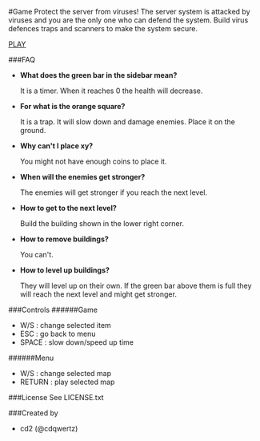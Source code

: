 #Game
Protect the server from viruses!
The server system is attacked by viruses and you are the only one who can defend the system.
Build virus defences traps and scanners to make the system secure. 

[PLAY](https://cdqwertz.github.io/game-off-2016/)

###FAQ
- **What does the green bar in the sidebar mean?**

	It is a timer. When it reaches 0 the health will decrease.

- **For what is the orange square?**

	It is a trap. It will slow down and damage enemies. Place it on the ground.

- **Why can't I place xy?**

	You might not have enough coins to place it.

- **When will the enemies get stronger?**

	The enemies will get stronger if you reach the next level.

- **How to get to the next level?**

	Build the building shown in the lower right corner.
	
- **How to remove buildings?**

	You can't.
	
- **How to level up buildings?**

	They will level up on their own. If the green bar above them is full they will reach the next level and might get stronger.

###Controls
######Game
- W/S : change selected item
- ESC : go back to menu
- SPACE : slow down/speed up time

######Menu
- W/S : change selected map
- RETURN : play selected map

###License
See LICENSE.txt

###Created by
* cd2 (@cdqwertz)
